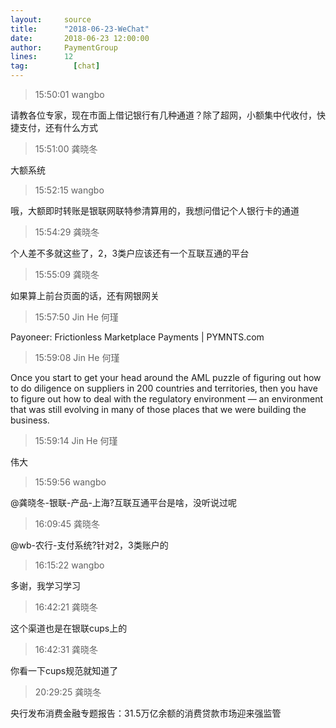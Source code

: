 ```yaml
---
layout:     source 
title:      "2018-06-23-WeChat"
date:       2018-06-23 12:00:00
author:     PaymentGroup
lines:      12 
tag:		  [chat]
---
```

> 15:50:01  wangbo  
   
请教各位专家，现在市面上借记银行有几种通道？除了超网，小额集中代收付，快捷支付，还有什么方式  
   
> 15:51:00  龚晓冬  
   
大额系统  
   
> 15:52:15  wangbo  
   
哦，大额即时转账是银联网联特参清算用的，我想问借记个人银行卡的通道  
   
> 15:54:29  龚晓冬  
   
个人差不多就这些了，2，3类户应该还有一个互联互通的平台  
   
> 15:55:09  龚晓冬  
   
如果算上前台页面的话，还有网银网关  
   
> 15:57:50  Jin He 何瑾  
   
Payoneer: Frictionless Marketplace Payments | PYMNTS.com  
   
> 15:59:08  Jin He 何瑾  
   
Once you start to get your head around the AML puzzle of figuring out how to do diligence on suppliers in 200 countries and territories, then you have to figure out how to deal with the regulatory environment — an environment that was still evolving in many of those places that we were building the business.  
   
> 15:59:14  Jin He 何瑾  
   
伟大  
   
> 15:59:56  wangbo  
   
@龚晓冬-银联-产品-上海?互联互通平台是啥，没听说过呢  
   
> 16:09:45  龚晓冬  
   
@wb-农行-支付系统?针对2，3类账户的  
   
> 16:15:22  wangbo  
   
多谢，我学习学习  
   
> 16:42:21  龚晓冬  
   
这个渠道也是在银联cups上的  
   
> 16:42:31  龚晓冬  
   
你看一下cups规范就知道了  
   
> 20:29:25  龚晓冬  
   
央行发布消费金融专题报告：31.5万亿余额的消费贷款市场迎来强监管  
   
